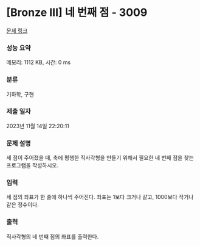 # [Bronze III] 네 번째 점 - 3009 

[문제 링크](https://www.acmicpc.net/problem/3009) 

### 성능 요약

메모리: 1112 KB, 시간: 0 ms

### 분류

기하학, 구현

### 제출 일자

2023년 11월 14일 22:20:11

### 문제 설명

<p>세 점이 주어졌을 때, 축에 평행한 직사각형을 만들기 위해서 필요한 네 번째 점을 찾는 프로그램을 작성하시오.</p>

### 입력 

 <p>세 점의 좌표가 한 줄에 하나씩 주어진다. 좌표는 1보다 크거나 같고, 1000보다 작거나 같은 정수이다.</p>

### 출력 

 <p>직사각형의 네 번째 점의 좌표를 출력한다.</p>

